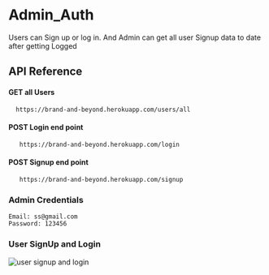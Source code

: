 # Admin_Auth

Users can Sign up or log in. And Admin can get all user Signup data to date after getting Logged


## API Reference

#### GET all Users  

```
  https://brand-and-beyond.herokuapp.com/users/all
```
#### POST Login end point

```
   https://brand-and-beyond.herokuapp.com/login
```
#### POST Signup end point

```
   https://brand-and-beyond.herokuapp.com/signup
```


### Admin Credentials 

```
Email: ss@gmail.com
Password: 123456
```
### User SignUp and Login

![user signup and login](./Frontend/assets/gif/userLogin.gif)
